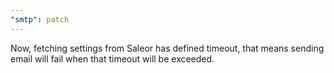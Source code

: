 ```yaml
---
"smtp": patch
---
```


Now, fetching settings from Saleor has defined timeout, that means sending email will fail when that timeout will be exceeded.
